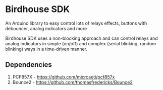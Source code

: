 # Birdhouse SDK
An Arduino library to easy control lots of relays effects, buttons with debouncer, analog indicators and more

Birdhouse SDK uses a non-blocking approach and can control relays and analog indicators in simple (on/off) and complex (serial blinking, random blinking) ways in a time-driven manner.

## Dependencies

1. PCF857X - https://github.com/microseti/pcf857x
2. Bounce2 - https://github.com/thomasfredericks/Bounce2